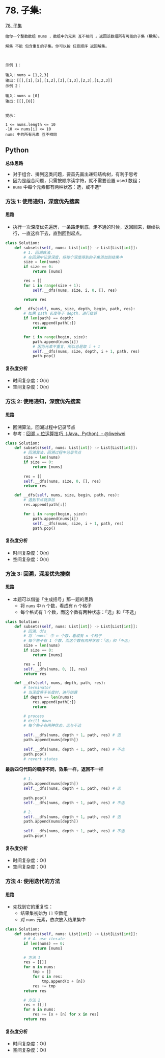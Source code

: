 # 78. 子集: 

[78. 子集](https://leetcode-cn.com/problems/subsets/)

```
给你一个整数数组 nums ，数组中的元素 互不相同 。返回该数组所有可能的子集（幂集）。

解集 不能 包含重复的子集。你可以按 任意顺序 返回解集。

 

示例 1：

输入：nums = [1,2,3]
输出：[[],[1],[2],[1,2],[3],[1,3],[2,3],[1,2,3]]
示例 2：

输入：nums = [0]
输出：[[],[0]]
 

提示：

1 <= nums.length <= 10
-10 <= nums[i] <= 10
nums 中的所有元素 互不相同
```
## Python

**总体思路**

* 对于组合、排列这类问题，要首先画出递归结构树，有利于思考
* 因为是组合问题，只需按顺序读字符，就不需要设置 used 数组； 
* `nums` 中每个元素都有两种状态：选，或不选* 


### 方法 1: 使用递归，深度优先搜索

#### 思路

* 执行一次深度优先遍历，一条路走到底，走不通的时候，返回回来，继续执行，一直这样下去，直到回到起点。


```python
class Solution:
    def subsets(self, nums: List[int]) -> List[List[int]]:
        # 1. 回溯算法，
        # 在回溯中记录深度，将每个深度得到的子集添加到结果中
        size = len(nums)
        if size == 0:
            return [nums]

        res = []
        for i in range(size + 1):
            self.__dfs(nums, size, i, 0, [], res)

        return res

    def __dfs(self, nums, size, depth, begin, path, res):
        # 如果 path 长度等于 depth，进行结算
        if len(path) == depth:
            res.append(path[:])
            return

        for i in range(begin, size):
            path.append(nums[i])
            # 因为元素不重复，所以总是取 i + 1
            self.__dfs(nums, size, depth, i + 1, path, res)
            path.pop()
```

#### 复杂度分析

* 时间复杂度：O(n)
* 空间复杂度：O(n)

### 方法 2: 使用递归，深度优先搜索 

#### 思路

* 回溯算法，回溯过程中记录节点
* 参考：[回溯 + 位运算技巧（Java、Python）- @liweiwei](https://leetcode-cn.com/problems/subsets/solution/hui-su-python-dai-ma-by-liweiwei1419/)

```python
class Solution:
    def subsets(self, nums: List[int]) -> List[List[int]]:
        # 回溯算法，回溯过程中记录节点
        size = len(nums)
        if size == 0:
            return [nums]
        
        res = []
        self.__dfs(nums, size, 0, [], res)
        return res

    def __dfs(self, nums, size, begin, path, res):
        # 遇到节点就添加
        res.append(path[:])

        for i in range(begin, size):
            path.append(nums[i])
            self.__dfs(nums, size, i + 1, path, res)
            path.pop()

```

#### 复杂度分析

* 时间复杂度：O(n)
* 空间复杂度：O(n)

### 方法 3: 回溯，深度优先搜索

#### 思路

* 本题可以借鉴「生成括号」那一题的思路
    * 将 `nums` 中 n 个数，看成有 n 个格子
    * 每个格式有 1 个数，而这个数有两种状态：「选」和「不选」

```python
class Solution:
    def subsets(self, nums: List[int]) -> List[List[int]]:
        # 回溯，dfs
        # 将 `nums` 中 n 个数，看成有 n 个格子
        # 每个格子有 1 个数，而这个数有两种状态：「选」和「不选」
        size = len(nums)
        if size == 0:
            return [nums]

        res = []
        self.__dfs(nums, 0, [], res)
        return res

    def __dfs(self, nums, depth, path, res):
        # terminator
        # 当深度等于长度时，进行结算
        if depth == len(nums):
            res.append(path[:])
            return

        # process
        # drill down
        # 每个格子有两种状态，选与不选
        
        self.__dfs(nums, depth + 1, path, res) # 选
        path.append(nums[depth])
        
        self.__dfs(nums, depth + 1, path, res) # 不选
        path.pop()
        # revert states
```

**最后四句代码的顺序不同，效果一样，返回不一样**

```python
        # 1.
        path.append(nums[depth])
        self.__dfs(nums, depth + 1, path, res) # 选
        
        path.pop()
        self.__dfs(nums, depth + 1, path, res) # 不选

        # 2.
        self.__dfs(nums, depth + 1, path, res) # 选
        path.append(nums[depth])
        
        self.__dfs(nums, depth + 1, path, res) # 不选
        path.pop()

```

#### 复杂度分析

* 时间复杂度：O()
* 空间复杂度：O()


### 方法 4: 使用迭代的方法

#### 思路

* 先找到它的重复性：
    * 结果集初始为 `[]` 空数组
    * 对 `nums` 元素，依次放入结果集中

```python
class Solution:
    def subsets(self, nums: List[int]) -> List[List[int]]:
        # # 4. use iterate
        if len(nums) == 0:
            return [nums]

        # 方法 1
        res = [[]]
        for n in nums:
            tmp = []
            for x in res:
                tmp.append(x + [n])
            res += tmp
        return res

        # 方法 2
        res = [[]]
        for n in nums:
            res += [x + [n] for x in res]
        return res
```

#### 复杂度分析

* 时间复杂度：O()
* 空间复杂度：O()


